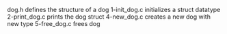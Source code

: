 dog.h defines the structure of a dog
1-init_dog.c initializes a struct datatype
2-print_dog.c prints the dog struct
4-new_dog.c creates a new dog with new type
5-free_dog.c frees dog
